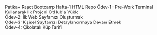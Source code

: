 Patika+ React Bootcamp Hafta-1 HTML Repo
Ödev-1 : Pre-Work Terminal Kullanarak İlk Projeni GitHub'a Yükle <br>
Ödev-2: İlk Web Sayfamızı Oluşturmak <br>
Ödev-3: Kişisel Sayfamızı Detaylandırmaya Devam Etmek <br>
Ödev-4: Çikolatalı Küp Tarifi 

